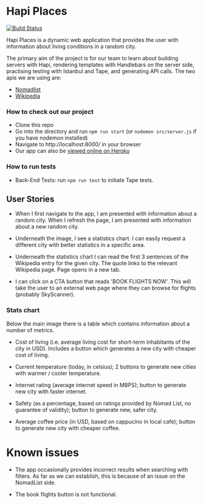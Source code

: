 # Hapi Places
[![Build Status](https://travis-ci.org/FAC9/hapi-places.svg?branch=master)](https://travis-ci.org/FAC9/hapi-places)

Hapi Places is  a dynamic web application that provides the user with information about living conditions in a random city.

The primary aim of the project is for our team to learn about building servers with Hapi, rendering templates with Handlebars on the server side, practising testing with Istanbul and Tape, and generating API calls. The two apis we are using are:
- [Nomadlist](https://nomadlist.com/faq)
- [Wikipedia](https://www.mediawiki.org/wiki/API:Main_page)

### How to check out our project

- Clone this repo
- Go into the directory and run ```npm run start``` (or ```nodemon src/server.js``` if you have nodemon installed)
- Navigate to http://localhost:8000/ in your browser
- Our app can also be [viewed online on Heroku](https://hapi-places.herokuapp.com/)

### How to run tests
- Back-End Tests: run ```npm run test``` to initiate Tape tests.

## User Stories
- When I first navigate to the app, I am presented with information about a random city. When I refresh the page, I am presented with information about a new random city.

- Underneath the image, I see a statistics chart. I can easily request a different city with better statistics in a specific area.

- Underneath the statistics chart I can read the first 3 sentences of the Wikipedia entry for the given city. The quote links to the relevant Wikipedia page. Page opens in a new tab.

- I can click on a CTA button that reads 'BOOK FLIGHTS NOW'. This will take the user to an external web page where they can browse for flights (probably SkyScanner).


### Stats chart

Below the main image there is a table which contains information about a number of metrics.

- Cost of living (i.e. average living cost for short-term inhabitants of the city in USD). Includes a button which generates a new city with cheaper cost of living.

- Current temperature (today, in celsius); 2 buttons to generate new cities with warmer / cooler temperature.

- Internet rating (average internet speed in MBPS); button to generate new city with faster internet.

- Safety (as a percentage, based on ratings provided by Nomad List, no guarantee of validity); button to generate new, safer city.

- Average coffee price (in USD, based on cappucino in local cafe); button to generate new city with cheaper coffee.


# Known issues

- The app occasionally provides incorrect results when searching with filters. As far as we can establish, this is because of an issue on the NomadList side.

- The book flights button is not functional.
